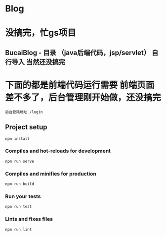 # Blog

# 没搞完，忙gs项目

## BucaiBlog - 目录 （java后端代码，jsp/servlet） 自行导入 当然还没搞完

# 下面的都是前端代码运行需要 前端页面差不多了，后台管理刚开始做，还没搞完
```
后台登陆地址 /login
```

## Project setup
```
npm install
```

### Compiles and hot-reloads for development
```
npm run serve
```

### Compiles and minifies for production
```
npm run build
```

### Run your tests
```
npm run test
```

### Lints and fixes files
```
npm run lint
```
